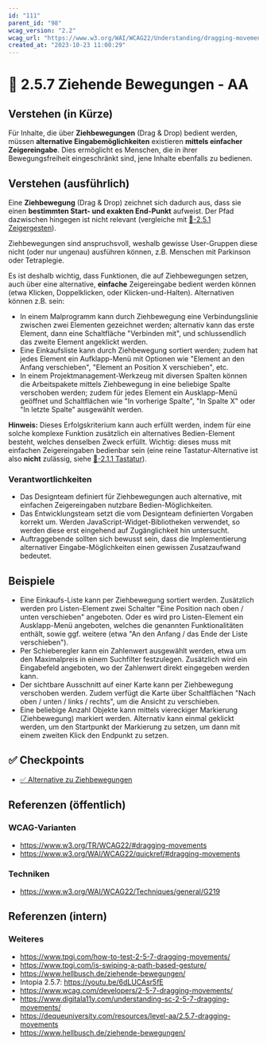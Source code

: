 ```yaml
---
id: "111"
parent_id: "98"
wcag_version: "2.2"
wcag_url: "https://www.w3.org/WAI/WCAG22/Understanding/dragging-movements.html"
created_at: "2023-10-23 11:00:29"
---
```


# 📜 2.5.7 Ziehende Bewegungen - AA

## Verstehen (in Kürze)

Für Inhalte, die über **Ziehbewegungen** (Drag & Drop) bedient werden, müssen **alternative Eingabemöglichkeiten** existieren **mittels einfacher Zeigereingabe**. Dies ermöglicht es Menschen, die in ihrer Bewegungsfreiheit eingeschränkt sind, jene Inhalte ebenfalls zu bedienen.

## Verstehen (ausführlich)

Eine **Ziehbewegung** (Drag & Drop) zeichnet sich dadurch aus, dass sie einen **bestimmten Start- und exakten End-Punkt** aufweist. Der Pfad dazwischen hingegen ist nicht relevant (vergleiche mit [📜-2.5.1 Zeigergesten](/de/wcag/2.5.1-zeigergesten)).

Ziehbewegungen sind anspruchsvoll, weshalb gewisse User-Gruppen diese nicht (oder nur ungenau) ausführen können, z.B. Menschen mit Parkinson oder Tetraplegie.

Es ist deshalb wichtig, dass Funktionen, die auf Ziehbewegungen setzen, auch über eine alternative, **einfache** Zeigereingabe bedient werden können (etwa Klicken, Doppelklicken, oder Klicken-und-Halten). Alternativen können z.B. sein:

- In einem Malprogramm kann durch Ziehbewegung eine Verbindungslinie zwischen zwei Elementen gezeichnet werden; alternativ kann das erste Element, dann eine Schaltfläche "Verbinden mit", und schlussendlich das zweite Element angeklickt werden.
- Eine Einkaufsliste kann durch Ziehbewegung sortiert werden; zudem hat jedes Element ein Aufklapp-Menü mit Optionen wie "Element an den Anfang verschieben", "Element an Position X verschieben", etc.
- In einem Projektmanagement-Werkzeug mit diversen Spalten können die Arbeitspakete mittels Ziehbewegung in eine beliebige Spalte verschoben werden; zudem für jedes Element ein Ausklapp-Menü geöffnet und Schaltflächen wie "In vorherige Spalte", "In Spalte X" oder "In letzte Spalte" ausgewählt werden.

**Hinweis:** Dieses Erfolgskriterium kann auch erfüllt werden, indem für eine solche komplexe Funktion zusätzlich ein alternatives Bedien-Element besteht, welches denselben Zweck erfüllt. Wichtig: dieses muss mit einfachen Zeigereingaben bedienbar sein (eine reine Tastatur-Alternative ist also **nicht** zulässig, siehe [📜-2.1.1 Tastatur](/de/wcag/2.1.1-tastatur)).

### Verantwortlichkeiten

- Das Designteam definiert für Ziehbewegungen auch alternative, mit einfachen Zeigereingaben nutzbare Bedien-Möglichkeiten.
- Das Entwicklungsteam setzt die vom Designteam definierten Vorgaben korrekt um. Werden JavaScript-Widget-Bibliotheken verwendet, so werden diese erst eingehend auf Zugänglichkeit hin untersucht.
- Auftraggebende sollten sich bewusst sein, dass die Implementierung alternativer Eingabe-Möglichkeiten einen gewissen Zusatzaufwand bedeutet.

## Beispiele

- Eine Einkaufs-Liste kann per Ziehbewegung sortiert werden. Zusätzlich werden pro Listen-Element zwei Schalter "Eine Position nach oben / unten verschieben" angeboten. Oder es wird pro Listen-Element ein Ausklapp-Menü angeboten, welches die genannten Funktionalitäten enthält, sowie ggf. weitere (etwa "An den Anfang / das Ende der Liste verschieben").
- Per Schieberegler kann ein Zahlenwert ausgewählt werden, etwa um den Maximalpreis in einem Suchfilter festzulegen. Zusätzlich wird ein Eingabefeld angeboten, wo der Zahlenwert direkt eingegeben werden kann.
- Der sichtbare Ausschnitt auf einer Karte kann per Ziehbewegung verschoben werden. Zudem verfügt die Karte über Schaltflächen "Nach oben / unten / links / rechts", um die Ansicht zu verschieben.
- Eine beliebige Anzahl Objekte kann mittels viereckiger Markierung (Ziehbewegung) markiert werden. Alternativ kann einmal geklickt werden, um den Startpunkt der Markierung zu setzen, um dann mit einem zweiten Klick den Endpunkt zu setzen.

## ✅ Checkpoints

- [✅ Alternative zu Ziehbewegungen](alternative-zu-ziehbewegungen)

## Referenzen (öffentlich)

### WCAG-Varianten
- <https://www.w3.org/TR/WCAG22/#dragging-movements>
- <https://www.w3.org/WAI/WCAG22/quickref/#dragging-movements>

### Techniken
- <https://www.w3.org/WAI/WCAG22/Techniques/general/G219>

## Referenzen (intern)

### Weiteres

- <https://www.tpgi.com/how-to-test-2-5-7-dragging-movements/>
- <https://www.tpgi.com/is-swiping-a-path-based-gesture/>
- <https://www.hellbusch.de/ziehende-bewegungen/>
- Intopia 2.5.7: <https://youtu.be/6dLUCAsr5fE>
- <https://www.wcag.com/developers/2-5-7-dragging-movements/>
- <https://www.digitala11y.com/understanding-sc-2-5-7-dragging-movements/>
- <https://dequeuniversity.com/resources/level-aa/2.5.7-dragging-movements>
- <https://www.hellbusch.de/ziehende-bewegungen/>